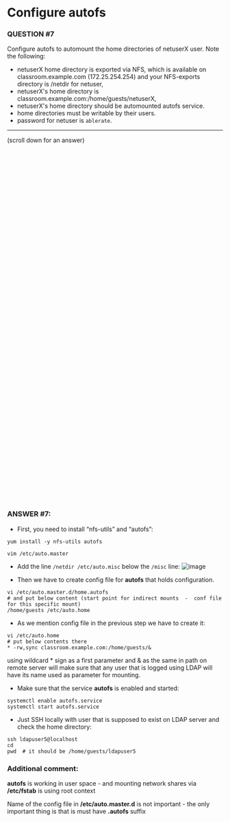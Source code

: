 # Configure autofs

### QUESTION #7
Configure autofs to automount the home directories of netuserX user. Note the following: 
- netuserX home directory is exported via NFS, which is available on classroom.example.com (172.25.254.254) and your NFS-exports directory is /netdir for netuser, 
- netuserX's home directory is classroom.example.com:/home/guests/netuserX, 
- netuserX's home directory should be automounted autofs service. 
- home directories must be writable by their users. 
- password for netuser is ```ablerate```. 
 

***
(scroll down for an answer)

<br/><br/><br/><br/><br/><br/><br/><br/><br/><br/><br/><br/><br/><br/><br/><br/><br/><br/><br/><br/><br/><br/><br/><br/>
<br/><br/><br/><br/><br/><br/><br/><br/><br/><br/><br/><br/><br/><br/><br/><br/><br/><br/><br/><br/><br/><br/><br/><br/>

### ANSWER #7:

* First, you need to install “nfs-utils” and “autofs”:

```
yum install -y nfs-utils autofs
```
```
vim /etc/auto.master
```
* Add the line ```/netdir /etc/auto.misc``` below the ```/misc``` line:
![image](https://github.com/RedHatRanger/rhcsa9vagrant/assets/90477448/e0b9c51f-9e0a-483f-b054-12efac7280aa)






* Then we have to create config file for **autofs** that holds configuration. 

```
vi /etc/auto.master.d/home.autofs
# and put below content (start point for indirect mounts  -  conf file for this specific mount)
/home/guests /etc/auto.home
```

* As we mention config file in the previous step we have to create it:

```
vi /etc/auto.home
# put below contents there
* -rw,sync classroom.example.com:/home/guests/&
```

using wildcard * sign as a first parameter and & as the same in path on remote server will make sure that any user that is logged 
using LDAP will have its name used as parameter for mounting.

* Make sure that the service **autofs** is enabled and started:

```
systemctl enable autofs.service
systemctl start autofs.service
```

* Just SSH locally with user that is supposed to exist on LDAP server and check the home directory:

```
ssh ldapuser5@localhost
cd
pwd  # it should be /home/guests/ldapuser5
```


### Additional comment:

**autofs** is working in user space - and mounting network shares via **/etc/fstab** is using root context

Name of the config file in **/etc/auto.master.d** is not important - the only important thing is that is must have **.autofs** suffix

